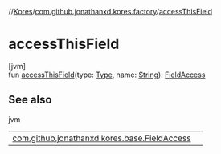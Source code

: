 //[Kores](../../index.md)/[com.github.jonathanxd.kores.factory](index.md)/[accessThisField](access-this-field.md)

# accessThisField

[jvm]\
fun [accessThisField](access-this-field.md)(type: [Type](https://docs.oracle.com/javase/8/docs/api/java/lang/reflect/Type.html), name: [String](https://kotlinlang.org/api/latest/jvm/stdlib/kotlin/-string/index.html)): [FieldAccess](../com.github.jonathanxd.kores.base/-field-access/index.md)

## See also

jvm

| | |
|---|---|
| [com.github.jonathanxd.kores.base.FieldAccess](../com.github.jonathanxd.kores.base/-field-access/index.md) |  |
